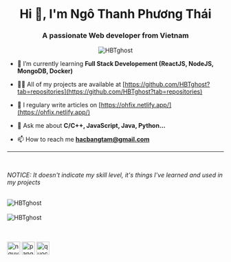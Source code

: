<!--
**HBTghost/HBTghost** is a ✨ _special_ ✨ repository because its `README.md` (this file) appears on your GitHub profile.

Here are some ideas to get you started:

- 🔭 I’m currently working on ...
- 🌱 I’m currently learning ...
- 👯 I’m looking to collaborate on ...
- 🤔 I’m looking for help with ...
- 💬 Ask me about ...
- 📫 How to reach me: ...
- 😄 Pronouns: ...
- ⚡ Fun fact: ...
-->

<h1 align="center">Hi 👋, I'm Ngô Thanh Phương Thái</h1>
<h3 align="center">A passionate Web developer from Vietnam</h3>

<p align="center"> <img src="https://komarev.com/ghpvc/?username=HBTghost&color=blueviolet" alt="HBTghost" /> </p>

- 🌱 I’m currently learning **Full Stack Developement (ReactJS, NodeJS, MongoDB, Docker)**

- 👨‍💻 All of my projects are available at [https://github.com/HBTghost?tab=repositories](https://github.com/HBTghost?tab=repositories)

- 📝 I regulary write articles on [https://ohfix.netlify.app/](https://ohfix.netlify.app/)

- 💬 Ask me about **C/C++, JavaScript, Java, Python...**

- 📫 How to reach me **hacbangtam@gmail.com**
<hr>
<br>
<p><em>NOTICE: It doesn't indicate my skill level, it's things I've learned and used in my projects</em></p>
<br>

<div><img align="center" src="https://github-readme-stats.vercel.app/api/top-langs/?username=HBTghost&layout=compact&hide=c%23,c%2B%2B&theme=radical" alt="HBTghost" /></div>
<div><br><img align="center" src="https://github-readme-stats.vercel.app/api?username=HBTghost&count_private=true&show_icons=true&theme=radical&layout=compact" alt="HBTghost" /></div>

<br>
<br>
<p align="center">

<a href="https://linkedin.com/in/ngo-thai" target="blank"><img align="center" src="https://cdn.jsdelivr.net/npm/simple-icons@3.0.1/icons/linkedin.svg" alt="nguyen-quoc-thai-pa-nqt" height="30" width="30" /></a>
<a href="https://twitter.com/hacbangtam" target="blank"><img align="center" src="https://cdn.jsdelivr.net/npm/simple-icons@3.0.1/icons/twitter.svg" alt="panqtquocthai" height="30" width="30" /></a>
<a href="https://facebook.com/hacbangtam" target="blank"><img align="center" src="https://cdn.jsdelivr.net/npm/simple-icons@3.0.1/icons/facebook.svg" alt="quocthai.user" height="30" width="30" /></a>

</p>
